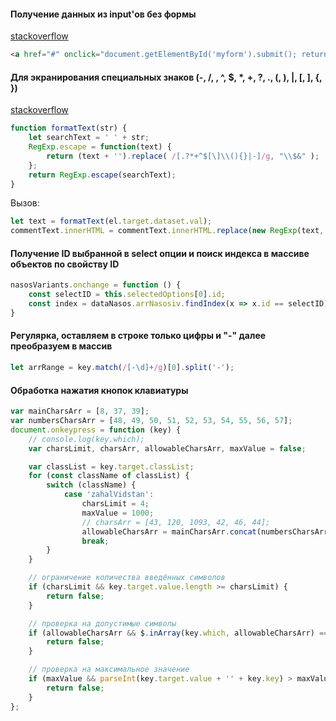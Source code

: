 #### Получение данных из input'ов без формы

[stackoverflow](https://ru.stackoverflow.com/questions/247752/%D0%9F%D0%BE%D0%BB%D1%83%D1%87%D0%B5%D0%BD%D0%B8%D0%B5-%D0%B4%D0%B0%D0%BD%D0%BD%D1%8B%D1%85-%D0%B8%D0%B7-input%D0%BE%D0%B2-%D0%B1%D0%B5%D0%B7-%D1%84%D0%BE%D1%80%D0%BC%D1%8B)

```html
<a href="#" onclick="document.getElementById('myform').submit(); return false;">Отправить</a>
```

#### Для экранирования специальных знаков (-, /, \, ^, $, *, +, ?, ., (, ), |, [, ], {, })

[stackoverflow](https://ru.stackoverflow.com/questions/434779/%D0%97%D0%B0%D0%BC%D0%B5%D0%BD%D0%B0-%D0%B2%D1%8B%D1%80%D0%B0%D0%B6%D0%B5%D0%BD%D0%B8%D1%8F-%D1%81%D0%BE%D0%B4%D0%B5%D1%80%D0%B6%D0%B0%D1%89%D0%B5%D0%B3%D0%BE-%D0%BA%D1%80%D1%83%D0%B3%D0%BB%D1%8B%D0%B5-%D1%81%D0%BA%D0%BE%D0%B1%D0%BA%D0%B8-%D1%81-%D0%BF%D0%BE%D0%BC%D0%BE%D1%89%D1%8C%D1%8E-replace)

```js
function formatText(str) {
    let searchText = ' ' + str;
    RegExp.escape = function(text) {
        return (text + '').replace( /[.?*+^$[\]\\(){}|-]/g, "\\$&" );
    };
    return RegExp.escape(searchText);
}
```

Вызов:
```js
let text = formatText(el.target.dataset.val);
commentText.innerHTML = commentText.innerHTML.replace(new RegExp(text,'g'), '');
```

#### Получение ID выбранной в select опции и поиск индекса в массиве объектов по свойству ID

```js
nasosVariants.onchange = function () {
    const selectID = this.selectedOptions[0].id;
    const index = dataNasos.arrNasosiv.findIndex(x => x.id == selectID);
}
```

#### Регулярка, оставляем в строке только цифры и "-" далее преобразуем в массив

```js
let arrRange = key.match(/[-\d]+/g)[0].split('-');
```


#### Обработка нажатия кнопок клавиатуры

```js
var mainCharsArr = [8, 37, 39];
var numbersCharsArr = [48, 49, 50, 51, 52, 53, 54, 55, 56, 57];
document.onkeypress = function (key) {
    // console.log(key.which);
    var charsLimit, charsArr, allowableCharsArr, maxValue = false;

    var classList = key.target.classList;
    for (const className of classList) {
        switch (className) {
            case 'zahalVidstan':
                charsLimit = 4;
                maxValue = 1000;
                // charsArr = [43, 120, 1093, 42, 46, 44];
                allowableCharsArr = mainCharsArr.concat(numbersCharsArr);
                break;
        }
    }

    // ограничение количества введённых символов
    if (charsLimit && key.target.value.length >= charsLimit) {
        return false;
    }

    // проверка на допустимые символы
    if (allowableCharsArr && $.inArray(key.which, allowableCharsArr) == -1) {
        return false;
    }

    // проверка на максимальное значение
    if (maxValue && parseInt(key.target.value + '' + key.key) > maxValue) {
        return false;
    }
};
```
